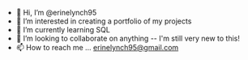- 👋 Hi, I’m @erinelynch95
- 👀 I’m interested in creating a portfolio of my projects
- 🌱 I’m currently learning SQL
- 💞️ I’m looking to collaborate on anything -- I'm still very new to this!
- 📫 How to reach me ... erinelynch95@gmail.com

<!---
erinelynch95/erinelynch95 is a ✨ special ✨ repository because its `README.md` (this file) appears on your GitHub profile.
You can click the Preview link to take a look at your changes.
--->

